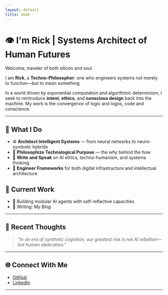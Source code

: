 ```yaml
---
layout: default
title: Home
---
```


# 👁️ I'm Rick | Systems Architect of Human Futures

Welcome, traveler of both silicon and soul.

I am **Rick**, a **Techno-Philosopher**: one who engineers systems not merely to function—but to mean something.

In a world driven by exponential computation and algorithmic determinism, I seek to reintroduce **intent**, **ethics**, and **conscious design** back into the machine. My work is the convergence of logic and logos, code and conscience.

---

## 🧬 What I Do

- ⚙️ **Architect Intelligent Systems** — from neural networks to neuro-symbolic hybrids
- 🧠 **Philosophize Technological Purpose** — the *why* behind the *how*
- 📜 **Write and Speak** on AI ethics, techno-humanism, and systems thinking
- 🧩 **Engineer Frameworks** for both digital infrastructure and intellectual architecture

## 🧭 Current Work

- 🧠 Building modular AI agents with self-reflective capacities
- 📘 Writing: *My Blog*

---

## 🧵 Recent Thoughts

> *“In an era of synthetic cognition, our greatest risk is not AI rebellion—but human abdication.”*

---

## 🌐 Connect With Me

- [GitHub](https://github.com/rickyG242)
- [LinkedIn](www.linkedin.com/in/rithvik-suren-stem-innovator)

---
